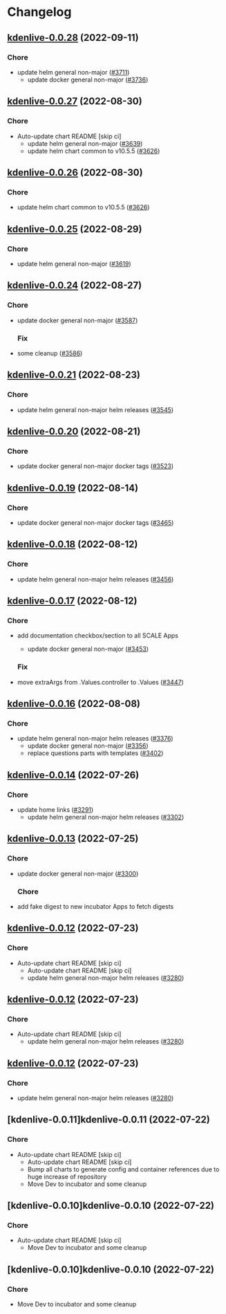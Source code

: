 # Changelog



## [kdenlive-0.0.28](https://github.com/truecharts/charts/compare/kdenlive-0.0.27...kdenlive-0.0.28) (2022-09-11)

### Chore

- update helm general non-major ([#3711](https://github.com/truecharts/charts/issues/3711))
  - update docker general non-major ([#3736](https://github.com/truecharts/charts/issues/3736))




## [kdenlive-0.0.27](https://github.com/truecharts/charts/compare/kdenlive-0.0.25...kdenlive-0.0.27) (2022-08-30)

### Chore

- Auto-update chart README [skip ci]
  - update helm general non-major ([#3639](https://github.com/truecharts/charts/issues/3639))
  - update helm chart common to v10.5.5 ([#3626](https://github.com/truecharts/charts/issues/3626))




## [kdenlive-0.0.26](https://github.com/truecharts/charts/compare/kdenlive-0.0.25...kdenlive-0.0.26) (2022-08-30)

### Chore

- update helm chart common to v10.5.5 ([#3626](https://github.com/truecharts/charts/issues/3626))




## [kdenlive-0.0.25](https://github.com/truecharts/charts/compare/kdenlive-0.0.24...kdenlive-0.0.25) (2022-08-29)

### Chore

- update helm general non-major ([#3619](https://github.com/truecharts/charts/issues/3619))




## [kdenlive-0.0.24](https://github.com/truecharts/charts/compare/kdenlive-0.0.21...kdenlive-0.0.24) (2022-08-27)

### Chore

- update docker general non-major ([#3587](https://github.com/truecharts/charts/issues/3587))

  ### Fix

- some cleanup ([#3586](https://github.com/truecharts/charts/issues/3586))




## [kdenlive-0.0.21](https://github.com/truecharts/charts/compare/kdenlive-0.0.20...kdenlive-0.0.21) (2022-08-23)

### Chore

- update helm general non-major helm releases ([#3545](https://github.com/truecharts/charts/issues/3545))




## [kdenlive-0.0.20](https://github.com/truecharts/charts/compare/kdenlive-0.0.19...kdenlive-0.0.20) (2022-08-21)

### Chore

- update docker general non-major docker tags ([#3523](https://github.com/truecharts/charts/issues/3523))




## [kdenlive-0.0.19](https://github.com/truecharts/charts/compare/kdenlive-0.0.18...kdenlive-0.0.19) (2022-08-14)

### Chore

- update docker general non-major docker tags ([#3465](https://github.com/truecharts/charts/issues/3465))




## [kdenlive-0.0.18](https://github.com/truecharts/charts/compare/kdenlive-0.0.17...kdenlive-0.0.18) (2022-08-12)

### Chore

- update helm general non-major helm releases ([#3456](https://github.com/truecharts/charts/issues/3456))




## [kdenlive-0.0.17](https://github.com/truecharts/charts/compare/kdenlive-0.0.16...kdenlive-0.0.17) (2022-08-12)

### Chore

- add documentation checkbox/section to all SCALE Apps
  - update docker general non-major ([#3453](https://github.com/truecharts/charts/issues/3453))

  ### Fix

- move extraArgs from .Values.controller to .Values ([#3447](https://github.com/truecharts/charts/issues/3447))




## [kdenlive-0.0.16](https://github.com/truecharts/charts/compare/kdenlive-0.0.14...kdenlive-0.0.16) (2022-08-08)

### Chore

- update helm general non-major helm releases ([#3376](https://github.com/truecharts/charts/issues/3376))
  - update docker general non-major ([#3356](https://github.com/truecharts/charts/issues/3356))
  - replace questions parts with templates ([#3402](https://github.com/truecharts/charts/issues/3402))




## [kdenlive-0.0.14](https://github.com/truecharts/apps/compare/kdenlive-vnc-0.0.13...kdenlive-0.0.14) (2022-07-26)

### Chore

- update home links ([#3291](https://github.com/truecharts/apps/issues/3291))
  - update helm general non-major helm releases ([#3302](https://github.com/truecharts/apps/issues/3302))




## [kdenlive-0.0.13](https://github.com/truecharts/apps/compare/kdenlive-vnc-0.0.12...kdenlive-0.0.13) (2022-07-25)

### Chore

- update docker general non-major ([#3300](https://github.com/truecharts/apps/issues/3300))

  ### Chore

- add fake digest to new incubator Apps to fetch digests




## [kdenlive-0.0.12](https://github.com/truecharts/apps/compare/kdenlive-vnc-0.0.11...kdenlive-0.0.12) (2022-07-23)

### Chore

- Auto-update chart README [skip ci]
  - Auto-update chart README [skip ci]
  - update helm general non-major helm releases ([#3280](https://github.com/truecharts/apps/issues/3280))




## [kdenlive-0.0.12](https://github.com/truecharts/apps/compare/kdenlive-vnc-0.0.11...kdenlive-0.0.12) (2022-07-23)

### Chore

- Auto-update chart README [skip ci]
  - update helm general non-major helm releases ([#3280](https://github.com/truecharts/apps/issues/3280))




## [kdenlive-0.0.12](https://github.com/truecharts/apps/compare/kdenlive-vnc-0.0.11...kdenlive-0.0.12) (2022-07-23)

### Chore

- update helm general non-major helm releases ([#3280](https://github.com/truecharts/apps/issues/3280))




## [kdenlive-0.0.11]kdenlive-0.0.11 (2022-07-22)

### Chore

- Auto-update chart README [skip ci]
  - Auto-update chart README [skip ci]
  - Bump all charts to generate config and container references due to huge increase of repository
  - Move Dev to incubator and some cleanup




## [kdenlive-0.0.10]kdenlive-0.0.10 (2022-07-22)

### Chore

- Auto-update chart README [skip ci]
  - Move Dev to incubator and some cleanup




## [kdenlive-0.0.10]kdenlive-0.0.10 (2022-07-22)

### Chore

- Move Dev to incubator and some cleanup
